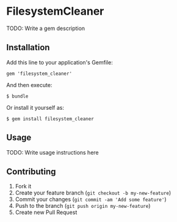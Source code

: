# FilesystemCleaner

TODO: Write a gem description

## Installation

Add this line to your application's Gemfile:

    gem 'filesystem_cleaner'

And then execute:

    $ bundle

Or install it yourself as:

    $ gem install filesystem_cleaner

## Usage

TODO: Write usage instructions here

## Contributing

1. Fork it
2. Create your feature branch (`git checkout -b my-new-feature`)
3. Commit your changes (`git commit -am 'Add some feature'`)
4. Push to the branch (`git push origin my-new-feature`)
5. Create new Pull Request
